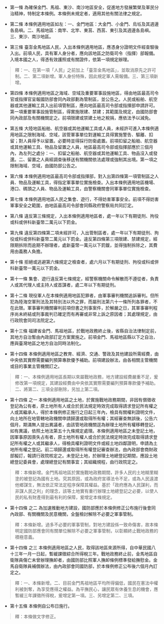 * 第一條 為確保金門、馬祖、東沙、南沙地區安全，促進地方發展繁榮及軍民分治精神，特制定本條例。本條例未規定者，適用其他有關法律之規定。

* 第二條 本條例適用地區如左：一、金門地區：大金門、小金門、烏坵及其週邊各島嶼。二、馬祖地區：南竿、北竿、東莒、西莒、東引及其週邊各島嶼。三、東沙、南沙地區。

* 第三條 臺澎金馬地區人民，入出本條例適用地區，應憑身分證明文件經查驗後入出。前項人民，具有軍人身分者，應向該地區之防衛司令（指揮）部報備。入境本國之人，得憑有效護照或有關證件，依第一項規定辦理。

> 釋：一、在第一項「人民」之前加上「臺澎金馬地區」，並取消原先之許可制。二、第二項新增。軍人身份特殊，因此規定軍人需報備。三、第三項新增。

* 第四條 本條例適用地區之海域、空域及重要軍事設施地區，得由地區最高司令官或指揮官呈報國防部會同內政部劃為管制區，並公告之。人民或船舶、航空器或其他運輸工具入出前項管制區，應向地區最高司令部或指揮部申請許可。第一項重要軍事設施管制區，得實施限建、禁建；其範圍及規定，由國防部會同內政部及有關機關定之。前項限建或禁建土地之稅捐，應依法予以減免。

* 第五條 大陸地區船舶、航空器或其他運輸工具或人員，未經許可進入本條例適用地區之限制海域、空域，該管軍事單位對運輸工具得實施警告、驅離、扣留；對人員得予以留置。必要時並得採行防衛處置。前項扣留之船舶、航空器或其他運輸工具、物品及留置之人員，地區最高司令部或指揮部應於三個月內，為左列之處分：一、扣留之船舶、航空器或其他運輸工具、物品沒入或發還。二、留置之人員經調查後移送有關機關依法處理或強制其出境。第一項之限制海域、空域，由國防部公告之。

* 第六條 本條例適用地區最高司令部或指揮部，對入出第四條第一項管制區之人員、物品及運輸工具，得指定軍事單位實施檢查。入出本條例適用地區機場、港口、碼頭之人員、物品及運輸工具，由警察機關會同軍事單位實施檢查。

* 第七條 本條例適用地區人民之集會、遊行，不得妨害軍事安全。前項不得妨害軍事安全之範圍，由地區最高司令部會同縣政府警察局共同訂定。

* 第八條 違反第三條規定，入出本條例適用地區者，處一年以下有期徒刑、拘役或科或併科新臺幣二萬元以下罰金。

* 第九條 違反第四條第二項未經許可，入出管制區者，處一年以下有期徒刑、拘役或科或併科新臺幣二萬元以下罰金。違反第四條第三項限建、禁建規定，經限期拆除而逾期不辦理者，處新臺幣一萬元以下罰鍰，並得強制拆除之，其費用由義務人負擔。

* 第十條 拒絕或逃避第六條規定之檢查者，處六月以下有期徒刑、拘役或科或併科新臺幣一萬元以下罰金。

* 第十一條 集會、遊行違反第七條規定，經警察機關命令解散而不遵從者，負責人或其代理人或主持人或首謀者，處二年以下有期徒刑。

* 第十二條 現役軍人在本條例適用地區犯罪者，由軍事審判機關追訴審判。但所犯為陸海空軍刑法及其特別法以外之罪，而屬刑法第六十一條所列各罪者，不在此限。軍事審判機關審判前項但書之刑事案件，於解嚴之日，其軍事審判程序尚未終結或刑事裁判已確定而有再審或非常上訴之原因者；其處理規定，由行政院會同司法院定之。

* 第十三條 福建省金門、馬祖地區，於戰地政務終止後，省縣自治法律制定前，其地方自治暫由內政部訂定方案實施之。前項金門、馬祖地區縣以下之自治，應與臺灣地區之地方自治同時法制化。

* 第十四條 本條例適用地區之教育、經濟、交通、警政及其他建設所需經費，由中央依其實際需要編列預算專款優予補助。前項建設辦法，由各相關主管機關或目的事業主管機關訂之。

> 釋：一、本條例適用地區長期以來屬戰地政務，地方建設經費嚴重不足，爰修改第一項規定，其建設經費由中央依其實際需要編列預算專款優予補助。二、將第二、三項全部刪除，另加上第二項。

* 第十四條 之一 本條例適用地區之土地，於實施戰地政務期間，非因有償徵收登記為公有者，原土地所有人或合於民法規定時效完成取得請求登記所有權之人或其繼承人，得於本條例修正施行之日起三年內，檢具有關權利證明文件，向土地所在地管轄地政機關申請歸還或取得所有權；其經審查無誤後，公告六個月，期滿無人提出異議者，由該管地政機關逕為辦理土地所有權移轉登記，如有異議，依照土地法第五十九條規定處理。本條例適用地區之未登記土地，因軍事原因喪失占有者，原土地所有權人或合於民法規定時效完成取得請求登記所有權之人或其繼承人，得檢具權利證明文件或經土地四鄰證明，申請為土地所有權之登記。前二項歸還或取得所有權登記審查辦法，由內政部會商財政部擬訂，報請行政院核定之。未登記土地，於辦理土地總登記期間，應設土地總登記委員會，處理總登記有關事宜；其組織規程，由行政院定之。

> 釋：本條新增。金門馬祖地區於實施戰地政務期間，許多人民的土地糊里糊塗的被登記為國有土地。究其原因，或為政府宣導法令不足，或為人民遠渡他鄉謀生，無法依正常法定程序保障其權益。基於「政府應為人民謀利，而非謀人民之利」的理念，該等土地實有重行辦理土地總登記之必要，以使人民的私有財產得到最有利的保障，爰增定本條規定。

* 第十四條 之二 為加速推動地方建設，國防部應於本條例修正公布施行後會同內政部、有關機關及民意機關，全盤檢討解除不必要之軍事管制。

> 釋：本條新增。過多不必要的軍事管制，對地方建設係一致命傷害，故本條明定國防部應會同有關單位解除不必要之軍事管制，以彰顯終止戰地政務的積極意義。

* 第十四條 之三 本條例適用地區之人民，取得該地區來源所得，自中華民國八十三年一月一日起，暫緩課徵綜合所得稅三年。戰地政務終止前，金馬地區自衛隊員傷亡未曾辦理撫卹者，由國防部比照軍人撫卹條例標準發給撫慰金。金馬自衛隊員補償辦法，由內政部會同國防部，於本條例修正公布後六個月內訂定之。

> 釋：一、本條新增。二、目前金門馬祖地區平均所得偏低，國民在憲法中權利被剝奪，為享受應得之權益。為平撫民心，讓民眾有休養生息的機會，應暫緩三年課徵所得稅，爰增定第一項。三、另增定第二、三項。

* 第十五條 本條例自公布日施行。

> 釋：本條做文字修正。

